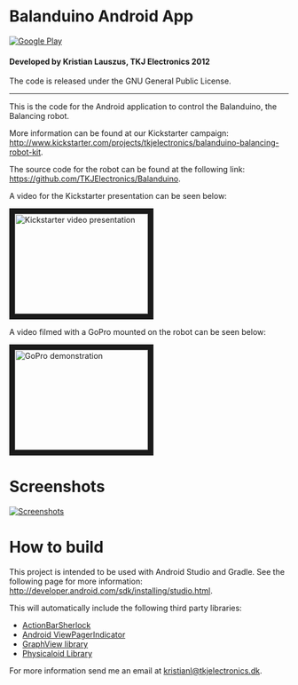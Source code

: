 # Balanduino Android App

[![Google Play](http://developer.android.com/images/brand/en_generic_rgb_wo_60.png)](http://play.google.com/store/apps/details?id=com.tkjelectronics.balanduino)

#### Developed by Kristian Lauszus, TKJ Electronics 2012

The code is released under the GNU General Public License.
_________

This is the code for the Android application to control the Balanduino, the Balancing robot.

More information can be found at our Kickstarter campaign: <http://www.kickstarter.com/projects/tkjelectronics/balanduino-balancing-robot-kit>.

The source code for the robot can be found at the following link: <https://github.com/TKJElectronics/Balanduino>.

A video for the Kickstarter presentation can be seen below:

<a href="http://www.youtube.com/watch?v=_kQniPbg9zc" target="_blank"><img src="http://img.youtube.com/vi/_kQniPbg9zc/0.jpg" alt="Kickstarter video presentation" width="240" height="180" border="10" /></a>

A video filmed with a GoPro mounted on the robot can be seen below:

<a href="http://www.youtube.com/watch?v=CvFcnb_9anM" target="_blank"><img src="http://img.youtube.com/vi/CvFcnb_9anM/0.jpg" alt="GoPro demonstration" width="240" height="180" border="10" /></a>

# Screenshots

[![Screenshots](http://wiki.balanduino.net/images/2/25/Balanduino_Android_screenshots.png)](http://play.google.com/store/apps/details?id=com.tkjelectronics.balanduino)

# How to build

This project is intended to be used with Android Studio and Gradle. See the following page for more information: <http://developer.android.com/sdk/installing/studio.html>.

This will automatically include the following third party libraries:

* [ActionBarSherlock](https://github.com/JakeWharton/ActionBarSherlock)
* [Android ViewPagerIndicator](https://github.com/Lauszus/Android-ViewPagerIndicator)
* [GraphView library](https://github.com/Lauszus/GraphView)
* [Physicaloid Library](https://github.com/Lauszus/PhysicaloidLibrary)

For more information send me an email at <a href="mailto:kristianl@tkjelectronics.dk">kristianl@tkjelectronics.dk</a>.